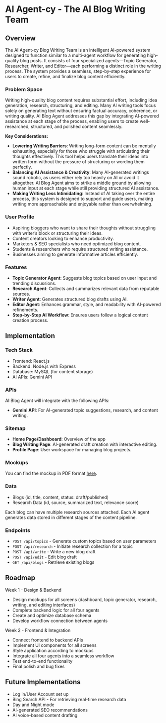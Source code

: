 # AI Agent-cy - The AI Blog Writing Team

## Overview

The AI Agent-cy Blog Writing Team is an intelligent AI-powered system designed to function similar to a multi-agent workflow for generating high-quality blog posts. It consists of four specialized agents—Topic Generator, Researcher, Writer, and Editor—each performing a distinct role in the writing process. The system provides a seamless, step-by-step experience for users to create, refine, and finalize blog content efficiently.

### Problem Space

Writing high-quality blog content requires substantial effort, including idea generation, research, structuring, and editing. Many AI writing tools focus solely on generating text without ensuring factual accuracy, coherence, or writing quality. AI Blog Agent addresses this gap by integrating AI-powered assistance at each stage of the process, enabling users to create well-researched, structured, and polished content seamlessly.

**Key Considerations:**

- **Lowering Writing Barriers**: Writing long-form content can be mentally exhausting, especially for those who struggle with articulating their thoughts effectively. This tool helps users translate their ideas into written form without the pressure of structuring or wording them perfectly.
- **Balancing AI Assistance & Creativity**: Many AI-generated writings sound robotic, as users either rely too heavily on AI or avoid it altogether. AI Blog Agent aims to strike a middle ground by allowing human input at each stage while still providing structured AI assistance.
- **Making Writing Less Intimidating**: Instead of AI taking over the entire process, this system is designed to support and guide users, making writing more approachable and enjoyable rather than overwhelming.


### User Profile

- Aspiring bloggers who want to share their thoughts without struggling with writer’s block or structuring their ideas.
- Content creators looking to enhance productivity.
- Marketers & SEO specialists who need optimized blog content.
- Students & researchers who require structured writing assistance.
- Businesses aiming to generate informative articles efficiently.

### Features

- **Topic Generator Agent**: Suggests blog topics based on user input and trending discussions.
- **Research Agent**: Collects and summarizes relevant data from reputable sources.
- **Writer Agent**: Generates structured blog drafts using AI.
- **Editor Agent**: Enhances grammar, style, and readability with AI-powered refinements.
- **Step-by-Step AI Workflow**: Ensures users follow a logical content creation process.


## Implementation

### Tech Stack

- Frontend: React.js
- Backend: Node.js with Express
- Database: MySQL (for content storage)
- AI APIs: Gemini API


### APIs

AI Blog Agent will integrate with the following APIs:

- **Gemini API**: For AI-generated topic suggestions, research, and content writing.

### Sitemap

- **Home Page/Dashboard**: Overview of the app
- **Blog Writing Page**: AI-generated draft creation with interactive editing.
- **Profile Page**: User workspace for managing blog projects.

### Mockups

You can find the mockup in PDF format [here](./public/mockup.pdf).

### Data
- Blogs (id, title, content, status: draft/published)
- Research Data (id, source, summarized text, relevance score)

Each blog can have multiple research sources attached.
Each AI agent generates data stored in different stages of the content pipeline.

### Endpoints

- `POST /api/topics` - Generate custom topics based on user parameters
- `POST /api/research` - Initiate research collection for a topic
- `POST /api/write` - Write a new blog draft
- `POST /api/edit` - Edit blog draft
- `GET /api/blogs` - Retrieve existing blogs

## Roadmap

Week 1 - Design & Backend

- Design mockups for all screens (dashboard, topic generator, research, writing, and editing interfaces)
- Complete backend logic for all four agents
- Create and optimize database schema
- Develop workflow connection between agents

Week 2 - Frontend & Integration

- Connect frontend to backend APIs
- Implement UI components for all screens
- Style application according to mockups
- Integrate all four agents into a seamless workflow
- Test end-to-end functionality
- Final polish and bug fixes

## Future Implementations

- Log in/User Account set up  
- Bing Search API - For retrieving real-time research data  
- Day and Night mode  
- AI-generated SEO recommendations  
- AI voice-based content drafting




